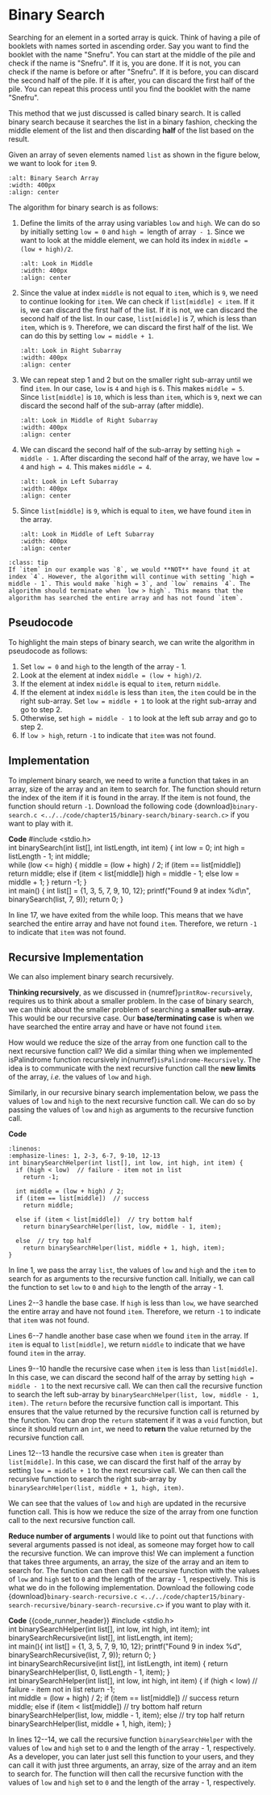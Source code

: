 # Binary Search

Searching for an element in a sorted array is quick. Think of having a pile of booklets with names sorted in ascending order. Say you want to find the booklet with the name "Snefru". You can start at the middle of the pile and check if the name is "Snefru". If it is, you are done. If it is not, you can check if the name is before or after "Snefru". If it is before, you can discard the second half of the pile. If it is after, you can discard the first half of the pile. You can repeat this process until you find the booklet with the name "Snefru".

This method that we just discussed is called binary search. It is called binary search because it searches the list in a binary fashion, checking the middle element of the list and then discarding **half** of the list based on the result. 

Given an array of seven elements named `list` as shown in the figure below, we want to look for `item` $9$. 

```{figure} ./images/binary-search-array.png
:alt: Binary Search Array
:width: 400px
:align: center
```

The algorithm for binary search is as follows:

1. Define the limits of the array using variables `low` and `high`. We can do so by initially setting `low = 0` and `high = `length of array` - 1`. Since we want to look at the middle element, we can hold its index in `middle = (low + high)/2`. 

    ```{figure} ./images/look-in-middle.png
    :alt: Look in Middle
    :width: 400px
    :align: center
    ```

2. Since the value at index `middle` is not equal to `item`, which is `9`, we need to continue looking for `item`. We can check if `list[middle] < item`. If it is, we can discard the first half of the list. If it is not, we can discard the second half of the list. In our case, `list[middle]` is 7, which is less than `item`, which is `9`. Therefore, we can discard the first half of the list. We can do this by setting `low = middle + 1`. 

    ```{figure} ./images/look-in-right-subarray.png
    :alt: Look in Right Subarray
    :width: 400px
    :align: center
    ```


3. We can repeat step $1$ and $2$ but on the smaller right sub-array until we find `item`. In our case, `low` is `4` and `high` is `6`. This makes `middle = 5`. Since `list[middle]` is `10`, which is less than `item`, which is `9`, next we can discard the second half of the sub-array (after middle). 

    ```{figure} ./images/look-in-middle-of-right-subarray.png
    :alt: Look in Middle of Right Subarray
    :width: 400px
    :align: center
    ```

4. We can discard the second half of the sub-array by setting `high = middle - 1`. After discarding the second half of the array, we have `low = 4` and `high = 4`. This makes `middle = 4`. 

    ```{figure} ./images/look-in-left-subarray.png
    :alt: Look in Left Subarray
    :width: 400px
    :align: center
    ```

5. Since `list[middle]` is `9`, which is equal to `item`, we have found `item` in the array. 

    ```{figure} ./images/look-in-middle-of-left-subarray.png
    :alt: Look in Middle of Left Subarray
    :width: 400px
    :align: center
    ```

````{admonition} When not found!
:class: tip
If `item` in our example was `8`, we would **NOT** have found it at index `4`. However, the algorithm will continue with setting `high = middle - 1`. This would make `high = 3`, and `low` remains `4`. The algorithm should terminate when `low > high`. This means that the algorithm has searched the entire array and has not found `item`. 
````

## Pseudocode

To highlight the main steps of binary search, we can write the algorithm in pseudocode as follows:

1. Set `low = 0` and `high` to the length of the array - 1.
2. Look at the element at index `middle = (low + high)/2`.
3. If the element at index `middle` is equal to `item`, return `middle`.
4. If the element at index `middle` is less than `item`, the `item` could be in the right sub-array. Set `low = middle + 1` to look at the right sub-array and go to step $2$.
5. Otherwise, set `high = middle - 1` to look at the left sub array and go to step $2$.
6. If `low > high`, return `-1` to indicate that `item` was not found.

## Implementation

To implement binary search, we need to write a function that takes in an array, size of the array and an item to search for. The function should return the index of the item if it is found in the array. If the item is not found, the function should return `-1`. Download the following code {download}`binary-search.c <../../code/chapter15/binary-search/binary-search.c>` if you want to play with it.

**Code**
<code-runner language="c" highlight-lines="17" output='Found 9 at index 4'>
#include <stdio.h>
<br>
int binarySearch(int list[], int listLength, int item) {
  int low = 0;
  int high = listLength - 1;
  int middle;
<br>
  while (low <= high) {
    middle = (low + high) / 2;
    if (item == list[middle])
      return middle;
    else if (item < list[middle])
      high = middle - 1;
    else
      low = middle + 1;
  }
  return -1;
}
<br>
int main() {
  int list[] = {1, 3, 5, 7, 9, 10, 12};
  printf("Found 9 at index %d\n", binarySearch(list, 7, 9));
  return 0;
}
</code-runner>
  
In line $17$, we have exited from the while loop. This means that we have searched the entire array and have not found `item`. Therefore, we return `-1` to indicate that `item` was not found.

## Recursive Implementation

We can also implement binary search recursively. 

**Thinking recursively**, as we discussed in {numref}`printRow-recursively`, requires us to think about a smaller problem. In the case of binary search, we can think about the smaller problem of searching a **smaller sub-array**. This would be our recursive case. Our **base/terminating case** is when we have searched the entire array and have or have not found `item`.

How would we reduce the size of the array from one function call to the next recursive function call? We did a similar thing when we implemented isPalindrome function recursively in{numref}`isPalindrome-Recursively`. The idea is to communicate with the next recursive function call the **new limits** of the array, *i.e.* the values of `low` and `high`.

Similarly, in our recursive binary search implementation below, we pass the values of `low` and `high` to the next recursive function call. We can do so by passing the values of `low` and `high` as arguments to the recursive function call.

**Code**
```{code-block} c
:linenos:
:emphasize-lines: 1, 2-3, 6-7, 9-10, 12-13
int binarySearchHelper(int list[], int low, int high, int item) {
  if (high < low)  // failure - item not in list
    return -1;

  int middle = (low + high) / 2;
  if (item == list[middle])  // success
    return middle;

  else if (item < list[middle])  // try bottom half
    return binarySearchHelper(list, low, middle - 1, item);

  else  // try top half
    return binarySearchHelper(list, middle + 1, high, item);
}
```

In line $1$, we pass the array `list`, the values of `low` and `high` and the `item` to search for as arguments to the recursive function call. Initially, we can call the function to set `low` to `0` and `high` to the length of the array - 1.

Lines $2$--$3$ handle the base case. If `high` is less than `low`, we have searched the entire array and have not found `item`. Therefore, we return `-1` to indicate that `item` was not found.

Lines $6$--$7$ handle another base case when we found `item` in the array. If `item` is equal to `list[middle]`, we return `middle` to indicate that we have found `item` in the array.

Lines $9$--$10$ handle the recursive case when `item` is less than `list[middle]`. In this case, we can discard the second half of the array by setting `high = middle - 1` to the next recursive call. We can then call the recursive function to search the left sub-array by `binarySearchHelper(list, low, middle - 1, item)`. The `return` before the recursive function call is important. This ensures that the value returned by the recursive function call is returned by the function. You can drop the `return` statement if it was a `void` function, but since it should return an `int`, we need to **return** the value returned by the recursive function call.

Lines $12$--$13$ handle the recursive case when `item` is greater than `list[middle]`. In this case, we can discard the first half of the array by setting `low = middle + 1` to the next recursive call. We can then call the recursive function to search the right sub-array by `binarySearchHelper(list, middle + 1, high, item)`. 

We can see that the values of `low` and `high` are updated in the recursive function call. This is how we reduce the size of the array from one function call to the next recursive function call.

**Reduce number of arguments** I would like to point out that functions with several arguments passed is not ideal, as someone may forget how to call the recursive function. We can improve this! We can implement a function that takes three arguments, an array, the size of the array and an item to search for. The function can then call the recursive function with the values of `low` and `high` set to `0` and the length of the array - 1, respectively. This is what we do in the following implementation. Download the following code {download}`binary-search-recursive.c <../../code/chapter15/binary-search-recursive/binary-search-recursive.c>` if you want to play with it.

**Code**
{{code_runner_header}}
<code-runner language="c" highlight-lines="12 13 14" output='Found 9 in index 4'>
#include <stdio.h>
<br>
int binarySearchHelper(int list[], int low, int high, int item);
int binarySearchRecursive(int list[], int listLength, int item);
<br>
int main(){
    int list[] = {1, 3, 5, 7, 9, 10, 12};
    printf("Found 9 in index %d", binarySearchRecursive(list, 7, 9));
    return 0;
}
<br>
int binarySearchRecursive(int list[], int listLength, int item) {
  return binarySearchHelper(list, 0, listLength - 1, item);
}
<br>
int binarySearchHelper(int list[], int low, int high, int item) {
  if (high < low)  // failure - item not in list
    return -1;
<br>
  int middle = (low + high) / 2;
  if (item == list[middle])  // success
    return middle;
  else if (item < list[middle])  // try bottom half
    return binarySearchHelper(list, low, middle - 1, item);
  else  // try top half
    return binarySearchHelper(list, middle + 1, high, item);
}
</code-runner>

In lines $12$--$14$, we call the recursive function `binarySearchHelper` with the values of `low` and `high` set to `0` and the length of the array - 1, respectively. As a developer, you can later just sell this function to your users, and they can call it with just three arguments, an array, size of the array and an item to search for. The function will then call the recursive function with the values of `low` and `high` set to `0` and the length of the array - 1, respectively. 

